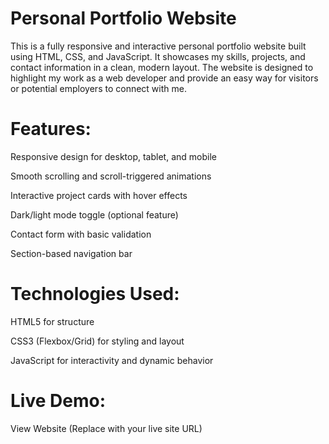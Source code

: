 # Personal Portfolio Website
This is a fully responsive and interactive personal portfolio website built using HTML, CSS, and JavaScript. It showcases my skills, projects, and contact information in a clean, modern layout. The website is designed to highlight my work as a web developer and provide an easy way for visitors or potential employers to connect with me.

# Features:
Responsive design for desktop, tablet, and mobile

Smooth scrolling and scroll-triggered animations

Interactive project cards with hover effects

Dark/light mode toggle (optional feature)

Contact form with basic validation

Section-based navigation bar

# Technologies Used:
HTML5 for structure

CSS3 (Flexbox/Grid) for styling and layout

JavaScript for interactivity and dynamic behavior

# Live Demo:
View Website (Replace with your live site URL)
